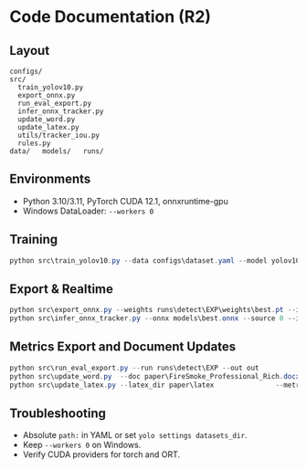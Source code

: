 # Code Documentation (R2)

## Layout
```
configs/
src/
  train_yolov10.py
  export_onnx.py
  run_eval_export.py
  infer_onnx_tracker.py
  update_word.py
  update_latex.py
  utils/tracker_iou.py
  rules.py
data/   models/   runs/
```

## Environments
- Python 3.10/3.11, PyTorch CUDA 12.1, onnxruntime-gpu
- Windows DataLoader: `--workers 0`

## Training
```powershell
python src\train_yolov10.py --data configs\dataset.yaml --model yolov10n.pt --img 640 --epochs 50 --batch 8 --workers 0 --name exp_y10n_t1000
```

## Export & Realtime
```powershell
python src\export_onnx.py --weights runs\detect\EXP\weights\best.pt --img 640 --out models\best.onnx
python src\infer_onnx_tracker.py --onnx models\best.onnx --source 0 --img 640 --conf 0.25 --min_persist 8 --min_growth 0.15
```

## Metrics Export and Document Updates
```powershell
python src\run_eval_export.py --run runs\detect\EXP --out out
python src\update_word.py  --doc paper\FireSmoke_Professional_Rich.docx --metrics out\metrics_summary.json --pr out\pr_curve.png
python src\update_latex.py --latex_dir paper\latex               --metrics out\metrics_summary.json
```

## Troubleshooting
- Absolute `path:` in YAML or set `yolo settings datasets_dir`.
- Keep `--workers 0` on Windows.
- Verify CUDA providers for torch and ORT.
